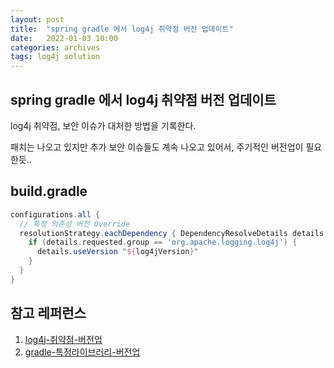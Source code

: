 ```yaml
---
layout: post
title:  "spring gradle 에서 log4j 취약점 버전 업데이트"
date:   2022-01-03 10:00
categories: archives
tags: log4j solution
---
```

## spring gradle 에서 log4j 취약점 버전 업데이트

log4j 취약점, 보안 이슈가 대처한 방법을 기록한다.

패치는 나오고 있지만 추가 보안 이슈들도 계속 나오고 있어서, 주기적인 버전업이 필요한듯..

## build.gradle
```groovy
configurations.all {
  // 특정 의존성 버전 Override
  resolutionStrategy.eachDependency { DependencyResolveDetails details ->
    if (details.requested.group == 'org.apache.logging.log4j') {
      details.useVersion "${log4jVersion}"
    }
  }
}
```

## 참고 레퍼런스
   1. [log4j-취약점-버전업](https://snyk.io/blog/new-log4j-2-17-1-fixes-cve-2021-44832-remote-code-execution-but-its-not-as-bad-as-it-sounds/)
   2. [gradle-특정라이브러리-버전업](http://blog.devjoshua.me/2021/03/02/gradle-dependency-version-override/)
